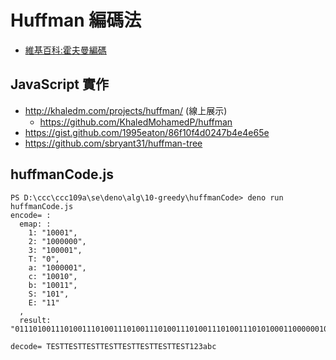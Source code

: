 # Huffman 編碼法

* [維基百科:霍夫曼編碼](https://zh.wikipedia.org/zh-tw/%E9%9C%8D%E5%A4%AB%E6%9B%BC%E7%BC%96%E7%A0%81)

## JavaScript 實作

* http://khaledm.com/projects/huffman/ (線上展示)
  * https://github.com/KhaledMohamedP/huffman
* https://gist.github.com/1995eaton/86f10f4d0247b4e4e65e
* https://github.com/sbryant31/huffman-tree

## huffmanCode.js

```
PS D:\ccc\ccc109a\se\deno\alg\10-greedy\huffmanCode> deno run huffmanCode.js
encode= :        
  emap: :        
    1: "10001",  
    2: "1000000",
    3: "100001", 
    T: "0",      
    a: "1000001",
    c: "10010",  
    b: "10011",  
    S: "101",    
    E: "11"      
  ,
  result: "0111010011101001110100111010011101001110100111010011101010001100000010000110000011001110010"        

decode= TESTTESTTESTTESTTESTTESTTESTTEST123abc
```